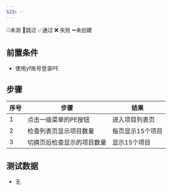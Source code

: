 ```yaml
---
S23: ✅
---
```

◻️未测    🚫跳过     ✅通过    ❌ 失败    ➖未创建

## 前置条件

- 使用yf账号登录PE

## 步骤

| 序号  | 步骤            | 结果        |
| --- | ------------- | --------- |
| 1   | 点击一级菜单的PE按钮   | 进入项目列表页   |
| 2   | 检查列表页显示项目数量   | 每页显示15个项目 |
| 3   | 切换页后检查显示的项目数量 | 显示15个项目   |

## 测试数据

- 无
